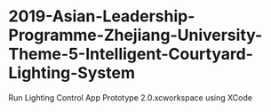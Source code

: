 # 2019-Asian-Leadership-Programme-Zhejiang-University-Theme-5-Intelligent-Courtyard-Lighting-System
Run Lighting Control App Prototype 2.0.xcworkspace using XCode
